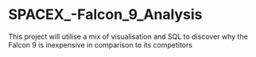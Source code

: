 # SPACEX_-Falcon_9_Analysis
This project will utilise a mix of visualisation and SQL to discover why the Falcon 9 is inexpensive in comparison to its competitors
